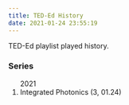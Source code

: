 ```yaml
---
title: TED-Ed History
date: 2021-01-24 23:55:19
---
```


TED-Ed playlist played history.

<h3>Series</h3>
<ol>
    <sd-time>2021</sd-time>
    <li>Integrated Photonics <sd>(3, 01.24)</sd></li>
</ol>

